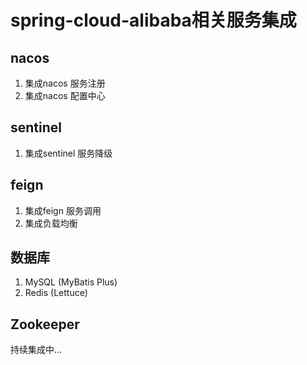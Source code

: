 # spring-cloud-alibaba相关服务集成

## nacos

1. 集成nacos 服务注册
2. 集成nacos 配置中心

## sentinel

1. 集成sentinel 服务降级

## feign

1. 集成feign 服务调用
2. 集成负载均衡

## 数据库
1. MySQL (MyBatis Plus)
2. Redis (Lettuce)

## Zookeeper

持续集成中...
